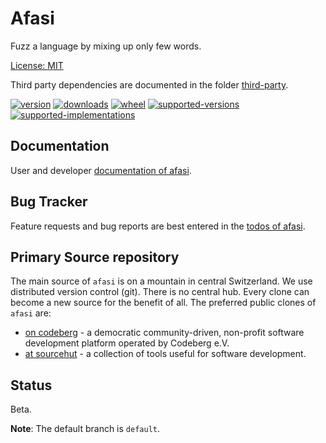 # Afasi

Fuzz a language by mixing up only few words.

[License: MIT](https://git.sr.ht/~sthagen/afasi/tree/default/item/LICENSE)

Third party dependencies are documented in the folder [third-party](docs/third-party/README.md).

[![version](https://img.shields.io/pypi/v/afasi.svg?style=flat)](https://pypi.python.org/pypi/afasi/)
[![downloads](https://pepy.tech/badge/afasi/month)](https://pepy.tech/project/afasi)
[![wheel](https://img.shields.io/pypi/wheel/afasi.svg?style=flat)](https://pypi.python.org/pypi/afasi/)
[![supported-versions](https://img.shields.io/pypi/pyversions/afasi.svg?style=flat)](https://pypi.python.org/pypi/afasi/)
[![supported-implementations](https://img.shields.io/pypi/implementation/afasi.svg?style=flat)](https://pypi.python.org/pypi/afasi/)

## Documentation

User and developer [documentation of afasi](https://codes.dilettant.life/docs/afasi).

## Bug Tracker

Feature requests and bug reports are best entered in the [todos of afasi](https://todo.sr.ht/~sthagen/afasi).

## Primary Source repository

The main source of `afasi` is on a mountain in central Switzerland.
We use distributed version control (git).
There is no central hub.
Every clone can become a new source for the benefit of all.
The preferred public clones of `afasi` are:

* [on codeberg](https://codeberg.org/sthagen/afasi) - a democratic community-driven, non-profit software development platform operated by Codeberg e.V.
* [at sourcehut](https://git.sr.ht/~sthagen/afasi) - a collection of tools useful for software development.

## Status

Beta.

**Note**: The default branch is `default`.
